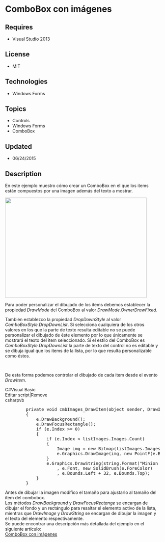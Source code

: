 # ComboBox con imágenes
## Requires
- Visual Studio 2013
## License
- MIT
## Technologies
- Windows Forms
## Topics
- Controls
- Windows Forms
- ComboBox
## Updated
- 06/24/2015
## Description

<p>En este ejemplo muestro c&oacute;mo crear un ComboBox en el que los items est&aacute;n compuestos por una imagen adem&aacute;s del texto a mostrar.</p>
<p><img id="139282" src="139282-03-resultado-final.png" alt="" width="461" height="326"></p>
<p>Para poder personalizar el dibujado de los items debemos establecer la propiedad
<em>DrawMode</em> del ComboBox al valor <em>DrawMode.OwnerDrawFixed</em>.</p>
<p>Tambi&eacute;n establezco la propiedad <em>DropDownStyle</em> al valor <em>ComboBoxStyle.DropDownList</em>. Si selecciona cualquiera de los otros valores en los que la parte de texto resulta editable no se puede personalizar el dibujado de &eacute;ste elemento
 por lo que &uacute;nicamente se mostrar&aacute; el texto del item seleccionado. Si el estilo del ComboBox es
<em>ComboBoxStyle.DropDownList</em> la parte de texto del control no es editable y se dibuja igual que los items de la lista, por lo que resulta personalizable como &eacute;stos.</p>
<p>&nbsp;</p>
<p>De esta forma podemos controlar el dibujado de cada item desde el evento <em>DrawItem</em>.</p>
<p></p>
<div class="scriptcode">
<div class="pluginEditHolder" pluginCommand="mceScriptCode">
<div class="title"><span>C#</span><span>Visual Basic</span></div>
<div class="pluginLinkHolder"><span class="pluginEditHolderLink">Editar script</span>|<span class="pluginRemoveHolderLink">Remove</span></div>
<span class="hidden">csharp</span><span class="hidden">vb</span>


<div class="preview">
<pre class="csharp">&nbsp;&nbsp;&nbsp;&nbsp;&nbsp;&nbsp;&nbsp;&nbsp;<span class="cs__keyword">private</span>&nbsp;<span class="cs__keyword">void</span>&nbsp;cmbImages_DrawItem(<span class="cs__keyword">object</span>&nbsp;sender,&nbsp;DrawItemEventArgs&nbsp;e)&nbsp;
&nbsp;&nbsp;&nbsp;&nbsp;&nbsp;&nbsp;&nbsp;&nbsp;{&nbsp;
&nbsp;&nbsp;&nbsp;&nbsp;&nbsp;&nbsp;&nbsp;&nbsp;&nbsp;&nbsp;&nbsp;&nbsp;e.DrawBackground();&nbsp;
&nbsp;&nbsp;&nbsp;&nbsp;&nbsp;&nbsp;&nbsp;&nbsp;&nbsp;&nbsp;&nbsp;&nbsp;e.DrawFocusRectangle();&nbsp;
&nbsp;&nbsp;&nbsp;&nbsp;&nbsp;&nbsp;&nbsp;&nbsp;&nbsp;&nbsp;&nbsp;&nbsp;<span class="cs__keyword">if</span>&nbsp;(e.Index&nbsp;&gt;=&nbsp;<span class="cs__number">0</span>)&nbsp;
&nbsp;&nbsp;&nbsp;&nbsp;&nbsp;&nbsp;&nbsp;&nbsp;&nbsp;&nbsp;&nbsp;&nbsp;{&nbsp;
&nbsp;&nbsp;&nbsp;&nbsp;&nbsp;&nbsp;&nbsp;&nbsp;&nbsp;&nbsp;&nbsp;&nbsp;&nbsp;&nbsp;&nbsp;&nbsp;<span class="cs__keyword">if</span>&nbsp;(e.Index&nbsp;&lt;&nbsp;listImages.Images.Count)&nbsp;
&nbsp;&nbsp;&nbsp;&nbsp;&nbsp;&nbsp;&nbsp;&nbsp;&nbsp;&nbsp;&nbsp;&nbsp;&nbsp;&nbsp;&nbsp;&nbsp;{&nbsp;
&nbsp;&nbsp;&nbsp;&nbsp;&nbsp;&nbsp;&nbsp;&nbsp;&nbsp;&nbsp;&nbsp;&nbsp;&nbsp;&nbsp;&nbsp;&nbsp;&nbsp;&nbsp;&nbsp;&nbsp;Image&nbsp;img&nbsp;=&nbsp;<span class="cs__keyword">new</span>&nbsp;Bitmap(listImages.Images[e.Index],&nbsp;<span class="cs__keyword">new</span>&nbsp;Size(<span class="cs__number">32</span>,&nbsp;<span class="cs__number">32</span>));&nbsp;
&nbsp;&nbsp;&nbsp;&nbsp;&nbsp;&nbsp;&nbsp;&nbsp;&nbsp;&nbsp;&nbsp;&nbsp;&nbsp;&nbsp;&nbsp;&nbsp;&nbsp;&nbsp;&nbsp;&nbsp;e.Graphics.DrawImage(img,&nbsp;<span class="cs__keyword">new</span>&nbsp;PointF(e.Bounds.Left,&nbsp;e.Bounds.Top));&nbsp;
&nbsp;&nbsp;&nbsp;&nbsp;&nbsp;&nbsp;&nbsp;&nbsp;&nbsp;&nbsp;&nbsp;&nbsp;&nbsp;&nbsp;&nbsp;&nbsp;}&nbsp;
&nbsp;&nbsp;&nbsp;&nbsp;&nbsp;&nbsp;&nbsp;&nbsp;&nbsp;&nbsp;&nbsp;&nbsp;&nbsp;&nbsp;&nbsp;&nbsp;e.Graphics.DrawString(<span class="cs__keyword">string</span>.Format(<span class="cs__string">&quot;Minion&nbsp;{0}&quot;</span>,&nbsp;e.Index&nbsp;&#43;&nbsp;<span class="cs__number">1</span>)&nbsp;
&nbsp;&nbsp;&nbsp;&nbsp;&nbsp;&nbsp;&nbsp;&nbsp;&nbsp;&nbsp;&nbsp;&nbsp;&nbsp;&nbsp;&nbsp;&nbsp;&nbsp;&nbsp;&nbsp;&nbsp;,&nbsp;e.Font,&nbsp;<span class="cs__keyword">new</span>&nbsp;SolidBrush(e.ForeColor)&nbsp;
&nbsp;&nbsp;&nbsp;&nbsp;&nbsp;&nbsp;&nbsp;&nbsp;&nbsp;&nbsp;&nbsp;&nbsp;&nbsp;&nbsp;&nbsp;&nbsp;&nbsp;&nbsp;&nbsp;&nbsp;,&nbsp;e.Bounds.Left&nbsp;&#43;&nbsp;<span class="cs__number">32</span>,&nbsp;e.Bounds.Top);&nbsp;
&nbsp;&nbsp;&nbsp;&nbsp;&nbsp;&nbsp;&nbsp;&nbsp;&nbsp;&nbsp;&nbsp;&nbsp;}&nbsp;
&nbsp;&nbsp;&nbsp;&nbsp;&nbsp;&nbsp;&nbsp;&nbsp;}</pre>
</div>
</div>
</div>
<div class="endscriptcode">Antes de dibujar la imagen modifico el tama&ntilde;o para ajustarlo al tama&ntilde;o del item del combobox.&nbsp;</div>
<div class="endscriptcode">Los m&eacute;todos <em>DrawBackground</em> y <em>DrawFocusRectange</em> se encargan de dibujar el fondo y un rect&aacute;ngulo para resaltar el elemento activo de la lista, mientras que
<em>DrawImage</em> y <em>DrawString</em> se encargan de dibujar la imagen y el texto del elemento respectivamente.</div>
<div class="endscriptcode"></div>
<div class="endscriptcode">Se puede encontrar una descripci&oacute;n m&aacute;s detallada del ejemplo en el siguiente art&iacute;culo:</div>
<div class="endscriptcode"></div>
<div class="endscriptcode"><a href="http://pildorasdotnet.blogspot.com/2015/06/combobox-con-imagenes.html">ComboBox con im&aacute;genes</a></div>
<p></p>
